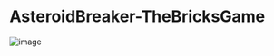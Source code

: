 # AsteroidBreaker-TheBricksGame

![image](https://github.com/user-attachments/assets/9e757603-e890-4fd1-abe2-0f725679e6bd)

